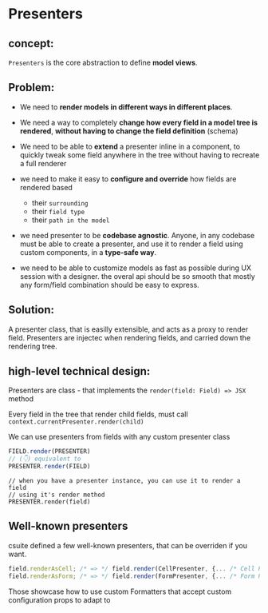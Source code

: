 # **Presenters**

## concept:

`Presenters` is the core abstraction to define **model views**.

## Problem:

- We need to **render models in different ways in different places**.

- We need a way to completely **change how every field in a model tree is rendered**,
  **without having to change the field definition** (schema)

- We need to be able to **extend** a presenter inline in a component,
  to quickly tweak some field anywhere in the tree without having to recreate a full renderer

- we need to make it easy to **configure and override** how fields are rendered based
  - their `surrounding`
  - their `field type`
  - their `path in the model`

- we need presenter to be **codebase agnostic**. Anyone, in any codebase must be able to create
    a presenter, and use it to render a field using custom components, in a **type-safe way**.

- we need to be able to customize models as fast as possible during UX session with a designer.
  the overal api should be so smooth that mostly any form/field combination should be easy to
  express.

## Solution:

A presenter class, that is easilly extensible, and acts as a proxy to render field.
Presenters are injectec when rendering fields, and carried down the rendering tree.

## high-level technical design:

Presenters are class
    - that implements the `render(field: Field) => JSX` method

Every field in the tree that render child fields,
must call `context.currentPresenter.render(child)`

We can use presenters from fields with any custom presenter class

```ts
FIELD.render(PRESENTER)
// (👇) equivalent to
PRESENTER.render(FIELD)
```



```
// when you have a presenter instance, you can use it to render a field
// using it's render method
PRESENTER.render(field)
```

## Well-known presenters


csuite defined a few well-known presenters, that can be overriden if you want.

```ts
field.renderAsCell; /* => */ field.render(CellPresenter, {... /* Cell Presenter Props */})
field.renderAsForm; /* => */ field.render(FormPresenter, {... /* Form Presenter Props */})
```

Those showcase how to use custom Formatters that accept custom configuration props to
adapt to